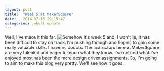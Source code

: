 ```yaml
---
layout: post
title:  "Week 5 at MakerSquare"
date:   2014-07-16 19:15:47
categories: jekyll update
---
```


Well, I've made it this far. 
<img src="http://www.reactiongifs.com/r/giphy1.gif" alt="Somehow">
It's week 5 and, I won't lie, it has been difficult to stay on track. I'm pushing through and hoping to gain some really valuable skills. I have no doubts. The instructors here at MakerSquare are very talented and eager to teach what they know. I've noticed what I've enjoyed most has been the more design driven assignments. So, I'm going to aim to make this blog very pretty. We'll see how it goes.